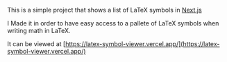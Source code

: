This is a simple project that shows a list of LaTeX symbols in [Next.js](https://nextjs.org/)

I Made it in order to have easy access to a pallete of LaTeX symbols when writing math in LaTeX.

It can be viewed at [https://latex-symbol-viewer.vercel.app/](https://latex-symbol-viewer.vercel.app/)
